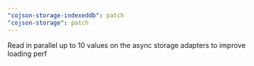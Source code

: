 ```yaml
---
"cojson-storage-indexeddb": patch
"cojson-storage": patch
---
```


Read in parallel up to 10 values on the async storage adapters to improve loading perf
